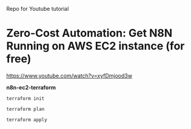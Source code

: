 Repo for Youtube tutorial 
# Zero-Cost Automation: Get N8N Running on AWS EC2 instance (for free)

https://www.youtube.com/watch?v=xyfDmjood3w 

**n8n-ec2-terraform**

`terraform init`

`terraform plan`

`terraform apply`
